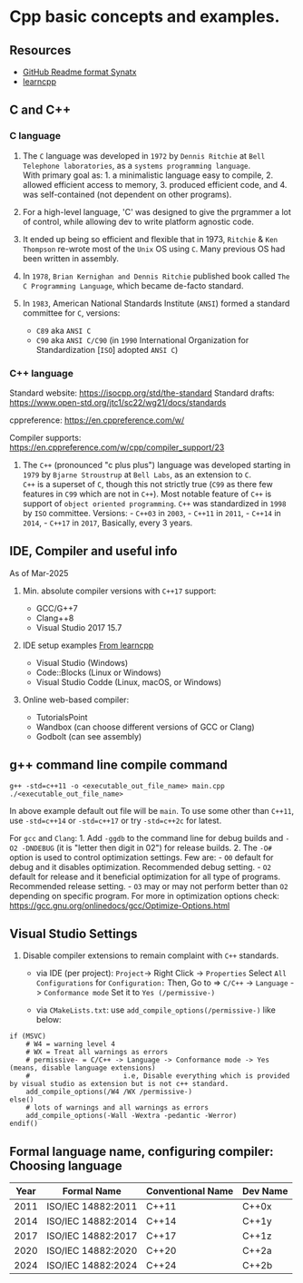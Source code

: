 # Cpp basic concepts and examples.



## Resources<br/>
- [GitHub Readme format Synatx](https://docs.github.com/en/get-started/writing-on-github/getting-started-with-writing-and-formatting-on-github/basic-writing-and-formatting-syntax)
- [learncpp](https://www.learncpp.com/)



## C and C++

### C language

1. The `C` language was developed in `1972` by `Dennis Ritchie` at `Bell Telephone laboratories`, as a `systems programming language`.<br/>
	With primary goal as:
		1. a minimalistic language easy to compile,
		2. allowed efficient access to memory,
		3. produced efficient code, and
		4. was self-contained (not dependent on other programs).


2. For a high-level language, 'C' was designed to give the prgrammer a lot of control, while allowing dev to write platform agnostic code.
3. It ended up being so efficient and flexible that in 1973, `Ritchie` & `Ken Thompson` re-wrote most of the `Unix` OS using `C`. Many previous
	OS had been written in assembly.
4. In `1978`, `Brian Kernighan and Dennis Ritchie` published book called `The C Programming Language`, which became de-facto standard.
5. In `1983`, American National Standards Institute (`ANSI`) formed a standard committee for `C`, versions:
	- `C89` aka `ANSI C`
	- `C90` aka `ANSI C/C90`   (in `1990` International Organization for Standardization [`ISO`] adopted `ANSI C`)


### C++ language

Standard website: https://isocpp.org/std/the-standard
Standard drafts: https://www.open-std.org/jtc1/sc22/wg21/docs/standards

cppreference: https://en.cppreference.com/w/

Compiler supports: https://en.cppreference.com/w/cpp/compiler_support/23

1. The `C++` (pronounced "c plus plus") language was developed starting in `1979` by `Bjarne Stroustrup` at `Bell Labs`, as an extension to `C`.<br/>
	`C++` is a superset of `C`, though this not strictly true (`C99` as there few features in `C99` which are not in `C++`). Most notable feature of `C++`
	is support of `object oriented programming`. `C++` was standardized in `1998` by `ISO` committee. Versions:
		- `C++03` in `2003`,
		- `C++11` in `2011`,
		- `C++14` in `2014`,
		- `C++17` in `2017`,
	Basically, every 3 years.


## IDE, Compiler and useful info

As of Mar-2025
1. Min. absolute compiler versions with `C++17` support:
	- GCC/G++7
	- Clang++8
	- Visual Studio 2017 15.7

2. IDE setup examples [From learncpp](https://www.learncpp.com/cpp-tutorial/installing-an-integrated-development-environment-ide/)
	- Visual Studio (Windows)
	- Code::Blocks (Linux or Windows)
	- Visual Studio Codde (Linux, macOS, or Windows)

3. Online web-based compiler:
	- TutorialsPoint
	- Wandbox (can choose different versions of GCC or Clang)
	- Godbolt (can see assembly)


## g++ command line compile command
```
g++ -std=c++11 -o <executable_out_file_name> main.cpp
./<executable_out_file_name>
```
In above example default out file will be `main`.
To use some other than `C++11`, use `-std=c++14` or `-std=c++17` or try `-std=c++2c` for latest.

For `gcc` and `Clang`:
	1. Add `-ggdb` to the command line for debug builds and `-O2 -DNDEBUG` (it is "letter then digit in 02") for release builds.
	2. The `-O#` option is used to control optimization settings. Few are:
		- `O0` default for debug and it disables optimization. Recommended debug setting.
		- `O2` default for release and it beneficial optimization for all type of programs. Recommended release setting.
		- `O3` may or may not perform better than `O2` depending on specific program.
	For more in optimization options check: https://gcc.gnu.org/onlinedocs/gcc/Optimize-Options.html


## Visual Studio Settings
1. Disable compiler extensions to remain complaint with `C++` standards.
	- via IDE (per project):
		`Project`-> Right Click -> `Properties`
			Select `All Configurations` for `Configuration:`
		 Then, Go to => `C/C++` -> `Language` -> `Conformance mode`
			Set it to `Yes (/permissive-)`
	
	- via `CMakeLists.txt`:
		use `add_compile_options(/permissive-)` like below:
```
if (MSVC)
    # W4 = warning level 4
	# WX = Treat all warnings as errors
	# permissive- = C/C++ -> Language -> Conformance mode -> Yes (means, disable language extensions)
	#						i.e, Disable everything which is provided by visual studio as extension but is not c++ standard.
    add_compile_options(/W4 /WX /permissive-)
else()
    # lots of warnings and all warnings as errors
    add_compile_options(-Wall -Wextra -pedantic -Werror)
endif()
```


## Formal language name, configuring compiler: Choosing language<br/>

| **Year**  | **Formal Name**     | **Conventional Name** | **Dev Name** |
|-----------|---------------------|-----------------------|--------------|
| 2011      | ISO/IEC 14882:2011  | C++11                 | C++0x        |
| 2014      | ISO/IEC 14882:2014  | C++14                 | C++1y        |
| 2017      | ISO/IEC 14882:2017  | C++17                 | C++1z        |
| 2020      | ISO/IEC 14882:2020  | C++20                 | C++2a        |
| 2024      | ISO/IEC 14882:2024  | C++24                 | C++2b        |



